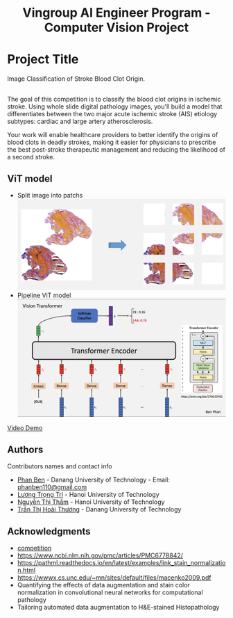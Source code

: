 <h1 align="center">Vingroup AI Engineer Program - Computer Vision Project</h1>

# Project Title
Image Classification of Stroke Blood Clot Origin.  
## 
The goal of this competition is to classify the blood clot origins in ischemic stroke. Using whole slide digital pathology images, you'll build a model that differentiates between the two major acute ischemic stroke (AIS) etiology subtypes: cardiac and large artery atherosclerosis.

Your work will enable healthcare providers to better identify the origins of blood clots in deadly strokes, making it easier for physicians to prescribe the best post-stroke therapeutic management and reducing the likelihood of a second stroke.<br/>


## ViT model
* Split image into patchs
![](https://github.com/phanben110/Vin_CVFinalProject/blob/master/report/Patchs.png)
* Pipeline ViT model 
![](https://github.com/phanben110/Vin_CVFinalProject/blob/master/report/Vit.png) 

[Video Demo](https://www.youtube.com/watch?v=_jtyoFoEVEk) 

## Authors

Contributors names and contact info


* [Phan Ben](https://www.facebook.com/benphan110) - Danang University of Technology - Email: phanben110@gmail.com
* [Lương Trọng Trí](https://www.facebook.com/trilt2508) - Hanoi University of Technology
* [Nguyễn Thị Thắm](https://www.facebook.com/tham.tchrome) - Hanoi University of Technology
* [Trần Thị Hoài Thương](https://www.facebook.com/noo.thuong.28) - Danang University of Technology


## Acknowledgments
* [competition](https://www.kaggle.com/competitions/mayo-clinic-strip-ai)
* https://www.ncbi.nlm.nih.gov/pmc/articles/PMC6778842/
* https://pathml.readthedocs.io/en/latest/examples/link_stain_normalization.html
* https://wwwx.cs.unc.edu/~mn/sites/default/files/macenko2009.pdf
* Quantifying the effects of data augmentation and stain color normalization in convolutional neural networks for computational pathology
* Tailoring automated data augmentation to H&E-stained Histopathology

